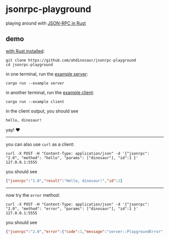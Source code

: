 # jsonrpc-playground

playing around with [JSON-RPC in Rust](https://github.com/paritytech/jsonrpc)

## demo

[with Rust installed](https://rustup.rs/):

```shell
git clone https://github.com/ahdinosaur/jsonrpc-playground
cd jsonrpc-playground
```

in one terminal, run the [example server](./examples/server.rs):

```shell
cargo run --example server
```

in another terminal, run the [example client](./examples/client.rs):

```shell
cargo run --example client
```

in the client output, you should see

```txt
hello, dinosaur!
```

yay! :heart:

---

you can also use `curl` as a client:

```
curl -X POST -H "Content-Type: application/json" -d '{"jsonrpc": "2.0", "method": "hello", "params": ["dinosaur"], "id":1 }' 127.0.0.1:5555
```

you should see

```json
{"jsonrpc":"2.0","result":"Hello, dinosaur!","id":1}
```

---

now try the `error` method:

```
curl -X POST -H "Content-Type: application/json" -d '{"jsonrpc": "2.0", "method": "error", "params": ["dinosaur"], "id":1 }' 127.0.0.1:5555
```

you should see

```json
{"jsonrpc":"2.0","error":{"code":1,"message":"server::PlaygroundError","data":"a wild error appears for dinosaur"},"id":1}
```
